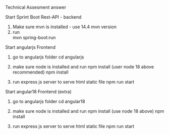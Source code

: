 Technical Assesment answer


Start Sprint Boot Rest-API - backend

1. Make sure mvn is installed - use 14.4 mvn version
2. run   
    mvn spring-boot:run


Start angularjs Frontend

1. go to angularjs folder 
    cd angularjs

2. make sure node is installed and run npm install (user node 18 above recommended)
    npm install

3. run express js server to serve html static file 
    npm run start


Start angular18  Frontend (extra)

1. go to angularjs folder 
    cd angular18

2. make sure node is installed and run npm install (use node 18 above)
    npm install

3. run express js server to serve html static file 
    npm run start